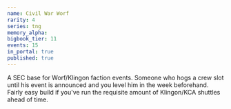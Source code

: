 ```yaml
---
name: Civil War Worf
rarity: 4
series: tng
memory_alpha:
bigbook_tier: 11
events: 15
in_portal: true
published: true
---
```


A SEC base for Worf/Klingon faction events. Someone who hogs a crew slot until his event is announced and you level him in the week beforehand. Fairly easy build if you've run the requisite amount of Klingon/KCA shuttles ahead of time.
